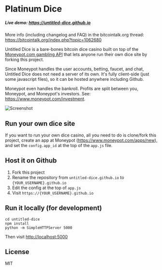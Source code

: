# Platinum Dice

##### Live demo: https://untitled-dice.github.io

More info (including changelog and FAQ) in the bitcointalk.org thread: https://bitcointalk.org/index.php?topic=1062680

Untitled Dice is a bare-bones bitcoin dice casino built on top of the [Moneypot.com gambling API](https://www.moneypot.com/api-docs.html) that lets anyone run their own dice site by forking this project.

Since Moneypot handles the user accounts, betting, faucet, and chat, Untitled Dice does not need a server of its own. It's fully client-side (just some javascript files), so it can be hosted anywhere including Github.

Moneypot even handles the bankroll. Profits are split between you, Moneypot, and Moneypot's investors. See: <https://www.moneypot.com/investment>.

![Screenshot](http://i.imgur.com/dTwOR01.png)

## Run your own dice site

If you want to run your own dice casino, all you need to do is clone/fork this project, create an app at Moneypot (https://www.moneypot.com/apps/new), and set the `config.app_id` at the top of the `app.js` file.

## Host it on Github

1. Fork this project
2. Rename the repository from `untitled-dice.github.io` to `{YOUR_USERNAME}.github.io`
3. Edit the config at the top of `app.js`
4. Visit `https://{YOUR_USERNAME}.github.io`

## Run it locally (for development)

    cd untitled-dice
    npm install
    python -m SimpleHTTPServer 5000

Then visit <http://localhost:5000>

## License

MIT
